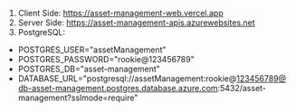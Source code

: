1. Client Side: https://asset-management-web.vercel.app
2. Server Side: https://asset-management-apis.azurewebsites.net
3. PostgreSQL: 
- POSTGRES_USER="assetManagement"
- POSTGRES_PASSWORD="rookie@123456789"
- POSTGRES_DB="asset-management"
- DATABASE_URL="postgresql://assetManagement:rookie@123456789@db-asset-management.postgres.database.azure.com:5432/asset-management?sslmode=require"

